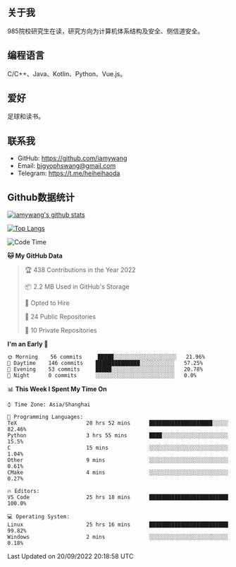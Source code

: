 ## 关于我

985院校研究生在读，研究方向为计算机体系结构及安全、侧信道安全。

## 编程语言

C/C++、Java、Kotlin、Python、Vue.js。

## 爱好

足球和读书。

## 联系我

- GitHub: https://github.com/iamywang
- Email: bigyophswang@gmail.com
- Telegram: https://t.me/heiheihaoda

## Github数据统计

[![iamywang's github stats](https://github-readme-stats.vercel.app/api?username=iamywang&count_private=true&show_icons=true)]()

[![Top Langs](https://github-readme-stats.vercel.app/api/top-langs/?username=iamywang&layout=compact)]()

<!--START_SECTION:waka-->
![Code Time](http://img.shields.io/badge/Code%20Time-569%20hrs%2015%20mins-blue)

**🐱 My GitHub Data** 

> 🏆 438 Contributions in the Year 2022
 > 
> 📦 2.2 MB Used in GitHub's Storage 
 > 
> 💼 Opted to Hire
 > 
> 📜 24 Public Repositories 
 > 
> 🔑 10 Private Repositories  
 > 
**I'm an Early 🐤** 

```text
🌞 Morning    56 commits     █████░░░░░░░░░░░░░░░░░░░░   21.96% 
🌆 Daytime    146 commits    ██████████████░░░░░░░░░░░   57.25% 
🌃 Evening    53 commits     █████░░░░░░░░░░░░░░░░░░░░   20.78% 
🌙 Night      0 commits      ░░░░░░░░░░░░░░░░░░░░░░░░░   0.0%

```


📊 **This Week I Spent My Time On** 

```text
⌚︎ Time Zone: Asia/Shanghai

💬 Programming Languages: 
TeX                      20 hrs 52 mins      ████████████████████░░░░░   82.46% 
Python                   3 hrs 55 mins       ████░░░░░░░░░░░░░░░░░░░░░   15.5% 
C                        15 mins             ░░░░░░░░░░░░░░░░░░░░░░░░░   1.04% 
Other                    9 mins              ░░░░░░░░░░░░░░░░░░░░░░░░░   0.61% 
CMake                    4 mins              ░░░░░░░░░░░░░░░░░░░░░░░░░   0.27%

🔥 Editors: 
VS Code                  25 hrs 18 mins      █████████████████████████   100.0%

💻 Operating System: 
Linux                    25 hrs 16 mins      █████████████████████████   99.82% 
Windows                  2 mins              ░░░░░░░░░░░░░░░░░░░░░░░░░   0.18%

```


 Last Updated on 20/09/2022 20:18:58 UTC
<!--END_SECTION:waka-->
